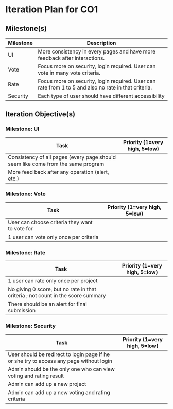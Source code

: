 # Iteration Plan for CO1

## Milestone(s)

| Milestone | Description |
|-----------|-----------------------------------------|
| UI | More consistency in every pages and have more feedback after interactions. |
| Vote | Focus more on security, login required. User can vote in many vote criteria. |
| Rate | Focus more on security, login required. User can rate from 1 to 5 and also no rate in that criteria. | 
| Security | Each type of user should have different accessibility |
  
## Iteration Objective(s)
### Milestone: UI
| Task | Priority (1=very high, 5=low) |
|-----------------------------|:---:|
| Consistency of all pages (every page should seem like come from the same program |  |
| More feed back after any operation (alert, etc.) |  |

### Milestone: Vote 
| Task | Priority (1=very high, 5=low) |
|-----------------------------|:---:|
| User can choose criteria they want to vote for |  |
| 1 user can vote only once per criteria |  |

### Milestone: Rate
| Task | Priority (1=very high, 5=low) |
|-----------------------------|:---:|
| 1 user can rate only once per project |  |
| No giving 0 score, but no rate in that criteria ; not count in the score summary |  |
| There should be an alert for final submission |  |

### Milestone: Security
| Task | Priority (1=very high, 5=low) |
|-----------------------------|:---:|
| User should be redirect to login page if he or she try to access any page without login |  |
| Admin should be the only one who can view voting and rating result |  |
| Admin can add up a new project |  |
| Admin can add up a new voting and rating criteria |  |